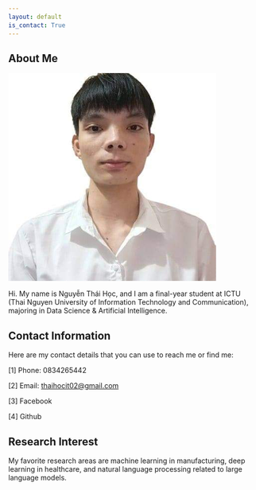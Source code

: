 ```yaml
---
layout: default
is_contact: True
---
```


## About Me

<img class="profile-picture" src="avatar.jpg">

Hi. My name is Nguyễn Thái Học, and I am a final-year student at ICTU (Thai Nguyen University of Information Technology and Communication), majoring in Data Science & Artificial Intelligence.

## Contact Information
Here are my contact details that you can use to reach me or find me:

[1] Phone: 0834265442

[2] Email: thaihocit02@gmail.com

[3] Facebook

[4] Github

## Research Interest
My favorite research areas are machine learning in manufacturing, deep learning in healthcare, and natural language processing related to large language models.





